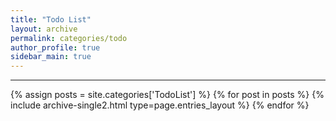 ```yaml
---
title: "Todo List"
layout: archive
permalink: categories/todo
author_profile: true
sidebar_main: true
---
```


<!-- 공백이 포함되어 있는 카테고리 이름의 경우 site.categories.['a b c'] 이런식으로! -->

***

{% assign posts = site.categories['TodoList'] %}
{% for post in posts %} {% include archive-single2.html type=page.entries_layout %} {% endfor %}
